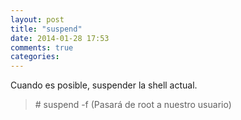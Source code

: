 ```yaml
---
layout: post
title: "suspend"
date: 2014-01-28 17:53
comments: true
categories: 
---
```

Cuando es posible, suspender la shell actual.

>\# suspend -f (Pasará de root a nuestro usuario)

